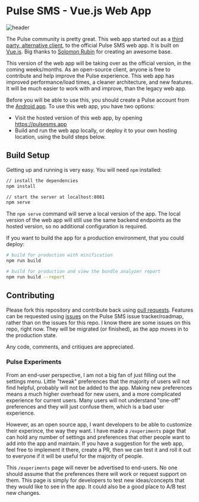 # Pulse SMS - Vue.js Web App

![header](artwork/header.png)

The Pulse community is pretty great. This web app started out as a [third party, alternative client](https://github.com/Serubin/PulseClient), to the official Pulse SMS web app. It is built on [Vue.js](https://vuejs.org/). Big thanks to [Solomon Rubin](https://github.com/Serubin) for creating an awesome base.

This version of the web app will be taking over as the official version, in the coming weeks/months. As an open-source client, anyone is free to contribute and help improve the Pulse experience. This web app has improved performance/load times, a cleaner architecture, and new features. It will be much easier to work with and improve, than the legacy web app.

Before you will be able to use this, you should create a Pulse account from the [Android app](https://messenger.klinkerapps.com/overview/signup.html). To use this web app, you have two options:

* Visit the hosted version of this web app, by opening https://pulsesms.app
* Build and run the web app locally, or deploy it to your own hosting location, using the build steps below.

## Build Setup

Getting up and running is very easy. You will need `npm` installed:

```bash
// install the dependencies
npm install

// start the server at localhost:8081
npm serve
```

The `npm serve` command will serve a local version of the app. The local version of the web app will still use the same backend endpoints as the hosted version, so no additional configuration is required.

If you want to build the app for a production environment, that you could deploy:

```bash
# build for production with minification
npm run build

# build for production and view the bundle analyzer report
npm run build --report
```

## Contributing

Please fork this repository and contribute back using [pull requests](https://github.com/klinker-apps/messenger-web/pulls). Features can be requested using [issues](https://github.com/klinker-apps/messenger-issues/issues) on the Pulse SMS issue tracker/roadmap, rather than on the issues for this repo. I know there are some issues on this repo, right now. They will be migrated (or finished), as the app moves in to the production state.

Any code, comments, and critiques are appreciated.

### Pulse Experiments

From an end-user perspective, I am not a big fan of just filling out the settings menu. Little "tweak" preferences that the majority of users will not find helpful, probably will not be added to the app. Making new preferences means a much higher overhead for new users, and a more complicated experience for current users. Many users will not understand "one-off" preferences and they will just confuse them, which is a bad user experience.

However, as an open source app, I want developers to be able to customize their experince, the way they want. I have made a `/experiments` page that can hold any number of settings and preferences that other people want to add into the app and maintain. If you have a suggestion for the web app, feel free to implement it there, create a PR, then we can test it and roll it out to everyone if it will be useful for the majority of people.

This `/experiments` page will never be advertised to end-users. No one should assume that the preferences there will work or request support on them. This page is simply for developers to test new ideas/concepts that they would like to see in the app. It could also be a good place to A/B test new changes.
